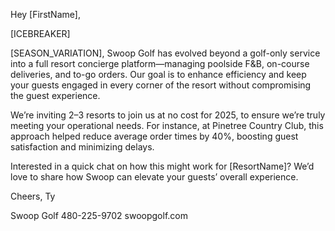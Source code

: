 Hey [FirstName],

[ICEBREAKER]

[SEASON_VARIATION], Swoop Golf has evolved beyond a golf-only service into a full resort concierge platform—managing poolside F&B, on-course deliveries, and to-go orders. Our goal is to enhance efficiency and keep your guests engaged in every corner of the resort without compromising the guest experience.

We’re inviting 2–3 resorts to join us at no cost for 2025, to ensure we’re truly meeting your operational needs. For instance, at Pinetree Country Club, this approach helped reduce average order times by 40%, boosting guest satisfaction and minimizing delays.

Interested in a quick chat on how this might work for [ResortName]? We’d love to share how Swoop can elevate your guests’ overall experience.

Cheers,
Ty

Swoop Golf
480-225-9702
swoopgolf.com
